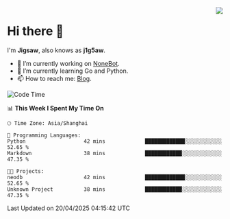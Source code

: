 <a href="#">
  <img align="right" src="https://github-readme-stats.vercel.app/api?username=j1g5awi&count_private=true&show_icons=true&title_color=80070B&text_color=B3B3B3&bg_color=212121&icon_color=80070B" />
</a>

# Hi there 👋

I'm **Jigsaw**, also knows as **j1g5aw**.

- 🔭 I’m currently working on [NoneBot](https://github.com/nonebot).
- 🌱 I’m currently learning Go and Python.
- 📫 How to reach me: [Blog](https://blog.maddestroyer.xyz/).

<!--START_SECTION:waka-->
![Code Time](http://img.shields.io/badge/Code%20Time-1%2C878%20hrs%2027%20mins-blue)

📊 **This Week I Spent My Time On** 

```text
🕑︎ Time Zone: Asia/Shanghai

💬 Programming Languages: 
Python                   42 mins             █████████████░░░░░░░░░░░░   52.65 % 
Markdown                 38 mins             ████████████░░░░░░░░░░░░░   47.35 % 

🐱‍💻 Projects: 
neodb                    42 mins             █████████████░░░░░░░░░░░░   52.65 % 
Unknown Project          38 mins             ████████████░░░░░░░░░░░░░   47.35 % 
```


 Last Updated on 20/04/2025 04:15:42 UTC
<!--END_SECTION:waka-->
